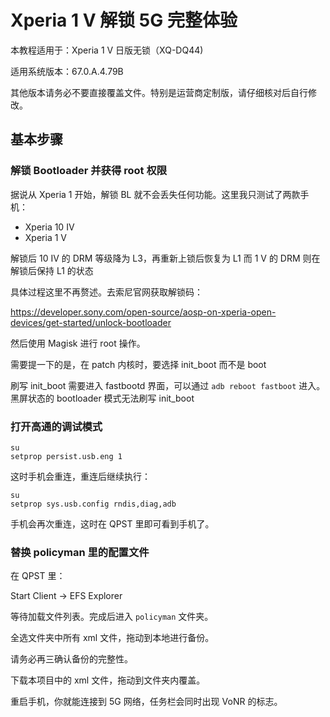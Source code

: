 # Xperia 1 V 解锁 5G 完整体验

本教程适用于：Xperia 1 V 日版无锁（XQ-DQ44)

适用系统版本：67.0.A.4.79B

其他版本请务必不要直接覆盖文件。特别是运营商定制版，请仔细核对后自行修改。

## 基本步骤

### 解锁 Bootloader 并获得 root 权限
据说从 Xperia 1 开始，解锁 BL 就不会丢失任何功能。这里我只测试了两款手机：
* Xperia 10 IV
* Xperia 1 V

解锁后 10 IV 的 DRM 等级降为 L3，再重新上锁后恢复为 L1
而 1 V 的 DRM 则在解锁后保持 L1 的状态

具体过程这里不再赘述。去索尼官网获取解锁码：

https://developer.sony.com/open-source/aosp-on-xperia-open-devices/get-started/unlock-bootloader

然后使用 Magisk 进行 root 操作。

需要提一下的是，在 patch 内核时，要选择 init_boot 而不是 boot

刷写 init_boot 需要进入 fastbootd 界面，可以通过 `adb reboot fastboot` 进入。黑屏状态的 bootloader 模式无法刷写 init_boot

### 打开高通的调试模式

```shell
su
setprop persist.usb.eng 1
```

这时手机会重连，重连后继续执行：


```
su
setprop sys.usb.config rndis,diag,adb
```

手机会再次重连，这时在 QPST 里即可看到手机了。

### 替换 policyman 里的配置文件

在 QPST 里：

Start Client -> EFS Explorer

等待加载文件列表。完成后进入 `policyman` 文件夹。

全选文件夹中所有 xml 文件，拖动到本地进行备份。

请务必再三确认备份的完整性。

下载本项目中的 xml 文件，拖动到文件夹内覆盖。

重启手机，你就能连接到 5G 网络，任务栏会同时出现 VoNR 的标志。
